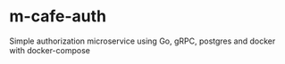 # m-cafe-auth
Simple authorization microservice using Go, gRPC, postgres and docker with docker-compose
